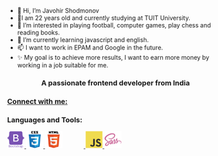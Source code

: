 - 👋 Hi, I’m Javohir Shodmonov
- 👋I am 22 years old and currently studying at TUIT University.
- 👀 I’m interested in playing football, computer games, play chess and reading books.
- 🌱 I’m currently learning javascript and english.
- 📫 I want to work in EPAM and Google in the future.
- ✨ My goal is to achieve more results, I want to earn more money by working in a job suitable for me.

<h3 align="center">A passionate frontend developer from India</h3>

<h3 align="left"><a href="https://t.me/Javokh1r_off1c1al">Connect with me:</a></h3>
<p align="left">
</p>

<h3 align="left">Languages and Tools:</h3>
<p align="left"> <a href="https://getbootstrap.com" target="_blank" rel="noreferrer"> <img src="https://raw.githubusercontent.com/devicons/devicon/master/icons/bootstrap/bootstrap-plain-wordmark.svg" alt="bootstrap" width="40" height="40"/> </a> <a href="https://www.w3schools.com/css/" target="_blank" rel="noreferrer"> <img src="https://raw.githubusercontent.com/devicons/devicon/master/icons/css3/css3-original-wordmark.svg" alt="css3" width="40" height="40"/> </a> <a href="https://www.w3.org/html/" target="_blank" rel="noreferrer"> <img src="https://raw.githubusercontent.com/devicons/devicon/master/icons/html5/html5-original-wordmark.svg" alt="html5" width="40" style="margin-right: 50px;" height="40"/> </a> <a href="https://developer.mozilla.org/en-US/docs/Web/JavaScript" target="_blank" rel="noreferrer"> <img src="https://raw.githubusercontent.com/devicons/devicon/master/icons/javascript/javascript-original.svg" alt="javascript" width="40" height="40"/> </a> <a href="https://sass-lang.com" target="_blank" rel="noreferrer"> <img src="https://raw.githubusercontent.com/devicons/devicon/master/icons/sass/sass-original.svg" alt="sass" width="40" height="40"/> </a> </p>

<!---
Javohirjewel/Javohirjewel is a ✨ special ✨ repository because its `README.md` (this file) appears on your GitHub profile.
You can click the Preview link to take a look at your changes.
--->
